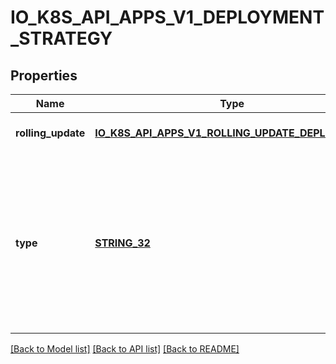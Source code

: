 # IO_K8S_API_APPS_V1_DEPLOYMENT_STRATEGY

## Properties
Name | Type | Description | Notes
------------ | ------------- | ------------- | -------------
**rolling_update** | [**IO_K8S_API_APPS_V1_ROLLING_UPDATE_DEPLOYMENT**](io.k8s.api.apps.v1.RollingUpdateDeployment.md) |  | [optional] [default to null]
**type** | [**STRING_32**](STRING_32.md) | Type of deployment. Can be \&quot;Recreate\&quot; or \&quot;RollingUpdate\&quot;. Default is RollingUpdate.  Possible enum values:  - &#x60;\&quot;Recreate\&quot;&#x60; Kill all existing pods before creating new ones.  - &#x60;\&quot;RollingUpdate\&quot;&#x60; Replace the old ReplicaSets by new one using rolling update i.e gradually scale down the old ReplicaSets and scale up the new one. | [optional] [default to null]

[[Back to Model list]](../README.md#documentation-for-models) [[Back to API list]](../README.md#documentation-for-api-endpoints) [[Back to README]](../README.md)


